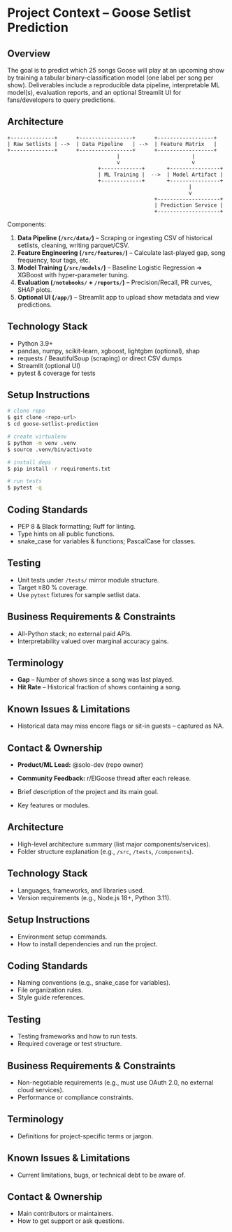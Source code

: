 # Project Context – Goose Setlist Prediction

## Overview

The goal is to predict which 25 songs Goose will play at an upcoming show by training a tabular binary-classification model (one label per song per show). Deliverables include a reproducible data pipeline, interpretable ML model(s), evaluation reports, and an optional Streamlit UI for fans/developers to query predictions.

## Architecture

```ascii
+--------------+      +-----------------+      +------------------+
| Raw Setlists | -->  | Data Pipeline   | -->  | Feature Matrix   |
+--------------+      +-----------------+      +------------------+
                                   |                       |
                                   v                       v
                             +-------------+       +----------------+
                             | ML Training |  -->  | Model Artifact |
                             +-------------+       +----------------+
                                                          |
                                                          v
                                               +--------------------+
                                               | Prediction Service |
                                               +--------------------+
```

Components:

1. **Data Pipeline (`/src/data/`)** – Scraping or ingesting CSV of historical setlists, cleaning, writing parquet/CSV.
2. **Feature Engineering (`/src/features/`)** – Calculate last-played gap, song frequency, tour tags, etc.
3. **Model Training (`/src/models/`)** – Baseline Logistic Regression ➜ XGBoost with hyper-parameter tuning.
4. **Evaluation (`/notebooks/` + `/reports/`)** – Precision/Recall, PR curves, SHAP plots.
5. **Optional UI (`/app/`)** – Streamlit app to upload show metadata and view predictions.

## Technology Stack

- Python 3.9+
- pandas, numpy, scikit-learn, xgboost, lightgbm (optional), shap
- requests / BeautifulSoup (scraping) or direct CSV dumps
- Streamlit (optional UI)
- pytest & coverage for tests

## Setup Instructions

```bash
# clone repo
$ git clone <repo-url>
$ cd goose-setlist-prediction

# create virtualenv
$ python -m venv .venv
$ source .venv/bin/activate

# install deps
$ pip install -r requirements.txt

# run tests
$ pytest -q
```

## Coding Standards

- PEP 8 & Black formatting; Ruff for linting.
- Type hints on all public functions.
- snake_case for variables & functions; PascalCase for classes.

## Testing

- Unit tests under `/tests/` mirror module structure.
- Target ≥80 % coverage.
- Use `pytest` fixtures for sample setlist data.

## Business Requirements & Constraints

- All-Python stack; no external paid APIs.
- Interpretability valued over marginal accuracy gains.

## Terminology

- **Gap** – Number of shows since a song was last played.
- **Hit Rate** – Historical fraction of shows containing a song.

## Known Issues & Limitations

- Historical data may miss encore flags or sit-in guests – captured as NA.

## Contact & Ownership

- **Product/ML Lead:** @solo-dev (repo owner)
- **Community Feedback:** r/ElGoose thread after each release.

- Brief description of the project and its main goal.
- Key features or modules.

## Architecture

- High-level architecture summary (list major components/services).
- Folder structure explanation (e.g., `/src`, `/tests`, `/components`).

## Technology Stack

- Languages, frameworks, and libraries used.
- Version requirements (e.g., Node.js 18+, Python 3.11).

## Setup Instructions

- Environment setup commands.
- How to install dependencies and run the project.

## Coding Standards

- Naming conventions (e.g., snake_case for variables).
- File organization rules.
- Style guide references.

## Testing

- Testing frameworks and how to run tests.
- Required coverage or test structure.

## Business Requirements & Constraints

- Non-negotiable requirements (e.g., must use OAuth 2.0, no external cloud services).
- Performance or compliance constraints.

## Terminology

- Definitions for project-specific terms or jargon.

## Known Issues & Limitations

- Current limitations, bugs, or technical debt to be aware of.

## Contact & Ownership

- Main contributors or maintainers.
- How to get support or ask questions.
